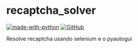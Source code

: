 # recaptcha_solver

[![made-with-python](https://img.shields.io/badge/Made%20with-Python-1f425f.svg)](https://www.python.org/)
[![GitHub](https://img.shields.io/github/license/BrunoASNascimento/recaptcha_solver)](LICENSE)
<!-- [![Language grade: Python](https://img.shields.io/lgtm/grade/python/g/BrunoASNascimento/beaufort-scale.svg?logo=lgtm&logoWidth=18)](https://lgtm.com/projects/g/BrunoASNascimento/beaufort-scale/context:python) -->

Resolve recaptcha usando selenium e o pyautogui

